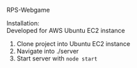 RPS-Webgame

Installation:  
Developed for AWS Ubuntu EC2 instance

1. Clone project into Ubuntu EC2 instance
2. Navigate into ./server
3. Start server with ```node start```
